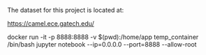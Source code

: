The dataset for this project is located at:

https://camel.ece.gatech.edu/

docker run -it -p 8888:8888 -v $(pwd):/home/app temp_container /bin/bash
jupyter notebook --ip=0.0.0.0 --port=8888 --allow-root
